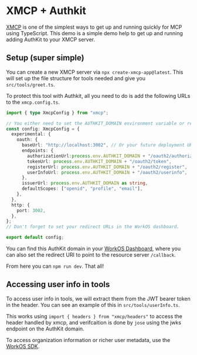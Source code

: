 # XMCP + Authkit

[XMCP](https://github.com/basementstudio/xmcp) is one of the simplest ways to get up and running quickly for MCP using TypeScript. This demo is a simple demo help to get up and running adding AuthKit to your XMCP server.


## Setup (super simple)

You can create a new XMCP server via `npx create-xmcp-app@latest`. This will set up the file structure for tools needed and give you `src/tools/greet.ts`.

To protect this tool with Authkit, all you need to do is add the following URLs to the `xmcp.config.ts`.

```ts
import { type XmcpConfig } from "xmcp";

// You either need to set the AUTHKIT_DOMAIN environment variable or replace the varible with hard coded strings below.
const config: XmcpConfig = {
  experimental: {
    oauth: {
      baseUrl: "http://localhost:3002", // Or your future deployment URL
      endpoints: {
        authorizationUrl:process.env.AUTHKIT_DOMAIN + "/oauth2/authorize",
        tokenUrl: process.env.AUTHKIT_DOMAIN + "/oauth2/token",
        registerUrl: process.env.AUTHKIT_DOMAIN + "/oauth2/register",
        userInfoUrl: process.env.AUTHKIT_DOMAIN + "/oauth2/userinfo",
      },
      issuerUrl: process.env.AUTHKIT_DOMAIN as string,
      defaultScopes: ["openid", "profile", "email"],
    },
  },
  http: {
    port: 3002,
  },
};
// Don't forget to set your redirect URLs in the WorkOS dashboard.

export default config;
```

You can find this AuthKit domain in your [WorkOS Dashboard](https://workos.com), where you can also set the redirect URI to point to the resource server `/callback`.

From here you can `npm run dev`. That all!

## Accessing user info in tools

To access user info in tools, we will extract them from the JWT bearer token in the header. You can see an example of this in `src/tools/userInfo.ts`.

This works using `import { headers } from "xmcp/headers"` to access the header handled by xmcp, and verifcaition is done by `jose` using the jwks endpoint on the AuthKit domain.

To access organization information or richer user metadata, use the [WorkOS SDK](https://workos.com/docs/sdks/node).


